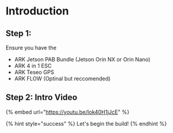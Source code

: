 # Introduction

## Step 1:

Ensure you have the&#x20;



* ARK Jetson PAB Bundle (Jetson Orin NX or Orin Nano)
* ARK 4 in 1 ESC
* ARK Teseo GPS
* ARK FLOW (Optinal but reccomended)



## Step 2: Intro Video

{% embed url="https://youtu.be/Iok40H1jJcE" %}



{% hint style="success" %}
Let's begin the build!
{% endhint %}
